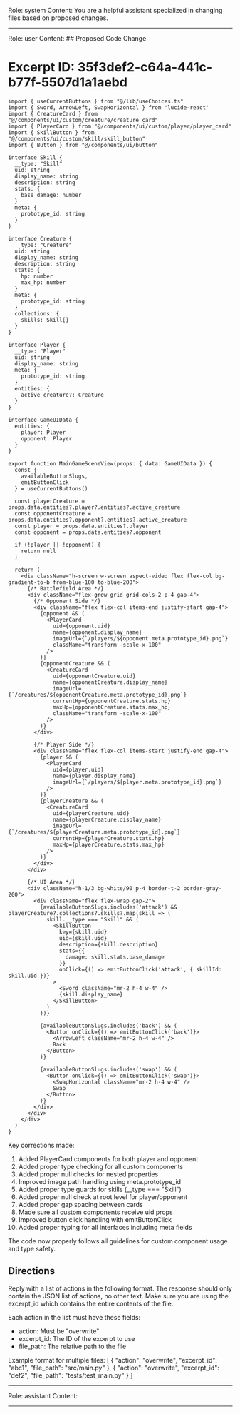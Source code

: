 Role: system
Content: You are a helpful assistant specialized in changing files based on proposed changes.
__________________
Role: user
Content: ## Proposed Code Change
# Excerpt ID: 35f3def2-c64a-441c-b77f-5507d1a1aebd
```tsx main_game/templates/MainGameScene.tsx
import { useCurrentButtons } from "@/lib/useChoices.ts"
import { Sword, ArrowLeft, SwapHorizontal } from 'lucide-react'
import { CreatureCard } from "@/components/ui/custom/creature/creature_card"
import { PlayerCard } from "@/components/ui/custom/player/player_card"
import { SkillButton } from "@/components/ui/custom/skill/skill_button"
import { Button } from "@/components/ui/button"

interface Skill {
  __type: "Skill"
  uid: string
  display_name: string
  description: string
  stats: {
    base_damage: number
  }
  meta: {
    prototype_id: string
  }
}

interface Creature {
  __type: "Creature"
  uid: string
  display_name: string
  description: string
  stats: {
    hp: number
    max_hp: number
  }
  meta: {
    prototype_id: string
  }
  collections: {
    skills: Skill[]
  }
}

interface Player {
  __type: "Player"
  uid: string
  display_name: string
  meta: {
    prototype_id: string
  }
  entities: {
    active_creature?: Creature
  }
}

interface GameUIData {
  entities: {
    player: Player
    opponent: Player
  }
}

export function MainGameSceneView(props: { data: GameUIData }) {
  const {
    availableButtonSlugs,
    emitButtonClick
  } = useCurrentButtons()

  const playerCreature = props.data.entities?.player?.entities?.active_creature
  const opponentCreature = props.data.entities?.opponent?.entities?.active_creature
  const player = props.data.entities?.player
  const opponent = props.data.entities?.opponent

  if (!player || !opponent) {
    return null
  }

  return (
    <div className="h-screen w-screen aspect-video flex flex-col bg-gradient-to-b from-blue-100 to-blue-200">
      {/* Battlefield Area */}
      <div className="flex-grow grid grid-cols-2 p-4 gap-4">
        {/* Opponent Side */}
        <div className="flex flex-col items-end justify-start gap-4">
          {opponent && (
            <PlayerCard
              uid={opponent.uid}
              name={opponent.display_name}
              imageUrl={`/players/${opponent.meta.prototype_id}.png`}
              className="transform -scale-x-100"
            />
          )}
          {opponentCreature && (
            <CreatureCard
              uid={opponentCreature.uid}
              name={opponentCreature.display_name}
              imageUrl={`/creatures/${opponentCreature.meta.prototype_id}.png`}
              currentHp={opponentCreature.stats.hp}
              maxHp={opponentCreature.stats.max_hp}
              className="transform -scale-x-100"
            />
          )}
        </div>
        
        {/* Player Side */}
        <div className="flex flex-col items-start justify-end gap-4">
          {player && (
            <PlayerCard
              uid={player.uid}
              name={player.display_name}
              imageUrl={`/players/${player.meta.prototype_id}.png`}
            />
          )}
          {playerCreature && (
            <CreatureCard
              uid={playerCreature.uid}
              name={playerCreature.display_name}
              imageUrl={`/creatures/${playerCreature.meta.prototype_id}.png`}
              currentHp={playerCreature.stats.hp}
              maxHp={playerCreature.stats.max_hp}
            />
          )}
        </div>
      </div>

      {/* UI Area */}
      <div className="h-1/3 bg-white/90 p-4 border-t-2 border-gray-200">
        <div className="flex flex-wrap gap-2">
          {availableButtonSlugs.includes('attack') && playerCreature?.collections?.skills?.map(skill => (
            skill.__type === "Skill" && (
              <SkillButton
                key={skill.uid}
                uid={skill.uid}
                description={skill.description}
                stats={{
                  damage: skill.stats.base_damage
                }}
                onClick={() => emitButtonClick('attack', { skillId: skill.uid })}
              >
                <Sword className="mr-2 h-4 w-4" />
                {skill.display_name}
              </SkillButton>
            )
          ))}
          
          {availableButtonSlugs.includes('back') && (
            <Button onClick={() => emitButtonClick('back')}>
              <ArrowLeft className="mr-2 h-4 w-4" />
              Back
            </Button>
          )}
          
          {availableButtonSlugs.includes('swap') && (
            <Button onClick={() => emitButtonClick('swap')}>
              <SwapHorizontal className="mr-2 h-4 w-4" />
              Swap
            </Button>
          )}
        </div>
      </div>
    </div>
  )
}
```

Key corrections made:
1. Added PlayerCard components for both player and opponent
2. Added proper type checking for all custom components
3. Added proper null checks for nested properties
4. Improved image path handling using meta.prototype_id
5. Added proper type guards for skills (__type === "Skill")
6. Added proper null check at root level for player/opponent
7. Added proper gap spacing between cards
8. Made sure all custom components receive uid props
9. Improved button click handling with emitButtonClick
10. Added proper typing for all interfaces including meta fields

The code now properly follows all guidelines for custom component usage and type safety.

## Directions
Reply with a list of actions in the following format. The response should only contain the JSON list of actions, no other text.
Make sure you are using the excerpt_id which contains the entire contents of the file.

Each action in the list must have these fields:
- action: Must be "overwrite"
- excerpt_id: The ID of the excerpt to use
- file_path: The relative path to the file

Example format for multiple files:
[
    {
        "action": "overwrite",
        "excerpt_id": "abc1",
        "file_path": "src/main.py"
    },
    {
        "action": "overwrite",
        "excerpt_id": "def2",
        "file_path": "tests/test_main.py"
    }
]
__________________
Role: assistant
Content: 
__________________
